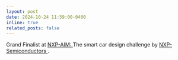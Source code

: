 ```yaml
---
layout: post
date: 2024-10-24 11:59:00-0400
inline: true
related_posts: false
---
```


Grand Finalist at <a href = "https://nxp.gitbook.io/nxp-aim"> NXP-AIM: </a> The smart car design challenge by <a href = "https://www.nxp.com/"> NXP-Semiconductors </a>.